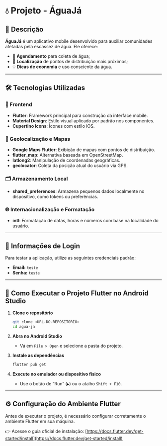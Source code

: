 # 💧 Projeto - ÁguaJá

## 📝 Descrição

**ÁguaJá** é um aplicativo mobile desenvolvido para auxiliar comunidades afetadas pela escassez de água. Ele oferece:

* 📅 **Agendamento** para coleta de água;
* 📍 **Localização** de pontos de distribuição mais próximos;
* 💡 **Dicas de economia** e uso consciente da água.

---

## 🛠️ Tecnologias Utilizadas

### 📱 Frontend

* **Flutter**: Framework principal para construção da interface mobile.
* **Material Design**: Estilo visual aplicado por padrão nos componentes.
* **Cupertino Icons**: Ícones com estilo iOS.

### 📍 Geolocalização e Mapas

* **Google Maps Flutter**: Exibição de mapas com pontos de distribuição.
* **flutter\_map**: Alternativa baseada em OpenStreetMap.
* **latlong2**: Manipulação de coordenadas geográficas.
* **geolocator**: Coleta da posição atual do usuário via GPS.

### 🗂️ Armazenamento Local

* **shared\_preferences**: Armazena pequenos dados localmente no dispositivo, como tokens ou preferências.

### 🌐 Internacionalização e Formatação

* **intl**: Formatação de datas, horas e números com base na localidade do usuário.

---

## 🔐 Informações de Login

Para testar a aplicação, utilize as seguintes credenciais padrão:

* **Email:** `teste`
* **Senha:** `teste`

---

## 🚀 Como Executar o Projeto Flutter no Android Studio

1. **Clone o repositório**

   ```bash
   git clone <URL-DO-REPOSITORIO>
   cd agua-ja
   ```

2. **Abra no Android Studio**

   * Vá em `File > Open` e selecione a pasta do projeto.

3. **Instale as dependências**

   ```bash
   flutter pub get
   ```

4. **Execute no emulador ou dispositivo físico**

   * Use o botão de “Run” (`▶`) ou o atalho `Shift + F10`.

---

## ⚙️ Configuração do Ambiente Flutter

Antes de executar o projeto, é necessário configurar corretamente o ambiente Flutter em sua máquina.

👉 Acesse o guia oficial de instalação:
[https://docs.flutter.dev/get-started/install](https://docs.flutter.dev/get-started/install)
